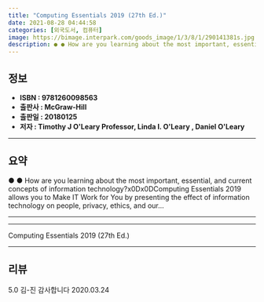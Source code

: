 ```yaml
---
title: "Computing Essentials 2019 (27th Ed.)"
date: 2021-08-28 04:44:58
categories: [외국도서, 컴퓨터]
image: https://bimage.interpark.com/goods_image/1/3/8/1/290141381s.jpg
description: ● ● How are you learning about the most important, essential, and current concepts of information technology?x0Dx0DComputing Essentials 2019 allows you to Mak
---
```


## **정보**

- **ISBN : 9781260098563**
- **출판사 : McGraw-Hill**
- **출판일 : 20180125**
- **저자 : Timothy J O'Leary Professor, Linda I. O'Leary , Daniel O'Leary**

------



## **요약**

●  ●  How are you learning about the most important, essential, and current concepts of information technology?x0Dx0DComputing Essentials 2019 allows you to Make IT Work for You by presenting the effect of information technology on people, privacy, ethics, and our... 

------



------


Computing Essentials 2019 (27th Ed.) 

------


## **리뷰** 

5.0 김-진 감사합니다 2020.03.24 <br/>